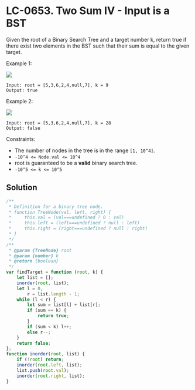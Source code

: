# LC-0653. Two Sum IV - Input is a BST

Given the root of a Binary Search Tree and a target number k, return true if there exist two elements in the BST such that their sum is equal to the given target.

Example 1:

![](https://assets.leetcode.com/uploads/2020/09/21/sum_tree_1.jpg)

```
Input: root = [5,3,6,2,4,null,7], k = 9
Output: true
```

Example 2:

![](https://assets.leetcode.com/uploads/2020/09/21/sum_tree_2.jpg)

```
Input: root = [5,3,6,2,4,null,7], k = 28
Output: false
```

Constraints:

-   The number of nodes in the tree is in the range `[1, 10^4]`.
-   `-10^4 <= Node.val <= 10^4`
-   root is guaranteed to be a **valid** binary search tree.
-   `-10^5 <= k <= 10^5`

## Solution

```javascript
/**
 * Definition for a binary tree node.
 * function TreeNode(val, left, right) {
 *     this.val = (val===undefined ? 0 : val)
 *     this.left = (left===undefined ? null : left)
 *     this.right = (right===undefined ? null : right)
 * }
 */
/**
 * @param {TreeNode} root
 * @param {number} k
 * @return {boolean}
 */
var findTarget = function (root, k) {
    let list = [];
    inorder(root, list);
    let l = 0,
        r = list.length - 1;
    while (l < r) {
        let sum = list[l] + list[r];
        if (sum == k) {
            return true;
        }
        if (sum < k) l++;
        else r--;
    }
    return false;
};
function inorder(root, list) {
    if (!root) return;
    inorder(root.left, list);
    list.push(root.val);
    inorder(root.right, list);
}
```
